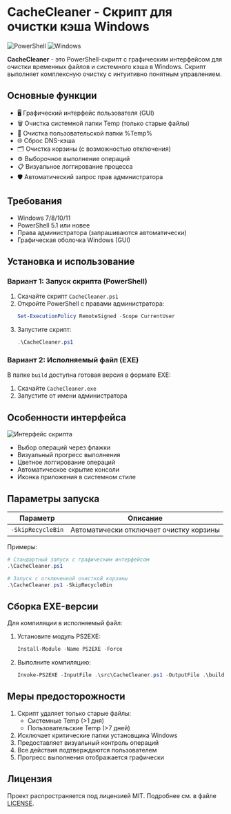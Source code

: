 # CacheCleaner - Скрипт для очистки кэша Windows

![PowerShell](https://img.shields.io/badge/PowerShell-%235391FE.svg?style=for-the-badge&logo=powershell&logoColor=white)
![Windows](https://img.shields.io/badge/Windows-0078D6?style=for-the-badge&logo=windows&logoColor=white)

**CacheCleaner** - это PowerShell-скрипт с графическим интерфейсом для очистки временных файлов и системного кэша в Windows. Скрипт выполняет комплексную очистку с интуитивно понятным управлением.

## Основные функции

- 🖥️ Графический интерфейс пользователя (GUI)
- 🗑️ Очистка системной папки Temp (только старые файлы)
- 📁 Очистка пользовательской папки %Temp%
- 🌐 Сброс DNS-кэша
- 🗂️ Очистка корзины (с возможностью отключения)
- ⚙️ Выборочное выполнение операций
- 📋 Визуальное логгирование процесса
- 🛡️ Автоматический запрос прав администратора

## Требования

- Windows 7/8/10/11
- PowerShell 5.1 или новее
- Права администратора (запрашиваются автоматически)
- Графическая оболочка Windows (GUI)

## Установка и использование

### Вариант 1: Запуск скрипта (PowerShell)

1. Скачайте скрипт `CacheCleaner.ps1`
2. Откройте PowerShell с правами администратора:
   ```powershell
   Set-ExecutionPolicy RemoteSigned -Scope CurrentUser
   ```
3. Запустите скрипт:
   ```powershell
   .\CacheCleaner.ps1
   ```

### Вариант 2: Исполняемый файл (EXE)

В папке `build` доступна готовая версия в формате EXE:

1. Скачайте `CacheCleaner.exe`
2. Запустите от имени администратора

## Особенности интерфейса

![Интерфейс скрипта](https://example.com/path/to/screenshot.png) <!-- (Добавьте реальный скриншот позже) -->

- Выбор операций через флажки
- Визуальный прогресс выполнения
- Цветное логгирование операций
- Автоматическое скрытие консоли
- Иконка приложения в системном стиле

## Параметры запуска

| Параметр         | Описание                                 |
|------------------|------------------------------------------|
| `-SkipRecycleBin`| Автоматически отключает очистку корзины  |

Примеры:
```powershell
# Стандартный запуск с графическим интерфейсом
.\CacheCleaner.ps1

# Запуск с отключенной очисткой корзины
.\CacheCleaner.ps1 -SkipRecycleBin
```

## Сборка EXE-версии

Для компиляции в исполняемый файл:

1. Установите модуль PS2EXE:
   ```powershell
   Install-Module -Name PS2EXE -Force
   ```
2. Выполните компиляцию:
   ```powershell
   Invoke-PS2EXE -InputFile .\src\CacheCleaner.ps1 -OutputFile .\build\CacheCleaner.exe -IconFile .\build\icon.ico -RequireAdmin
   ```

## Меры предосторожности

1. Скрипт удаляет только старые файлы:
   - Системные Temp (>1 дня)
   - Пользовательские Temp (>7 дней)
2. Исключает критические папки установщика Windows
3. Предоставляет визуальный контроль операций
4. Все действия подтверждаются пользователем
5. Прогресс выполнения отображается графически

## Лицензия

Проект распространяется под лицензией MIT. Подробнее см. в файле [LICENSE](LICENSE).